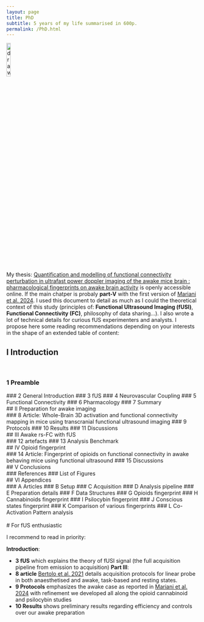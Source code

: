```yaml
---
layout: page
title: PhD
subtitle: 5 years of my life summarised in 600p.
permalink: /PhD.html
---
```


<style>
  h3:{
    text-indent: 50px;
  }
</style>

<a href="https://theses.hal.science/tel-04420129">
<img src="https://JCMariani.github.io/assets/img/PhD_thesis_cover.png" alt="drawing" width="15%" class="center"/>
</a>

My thesis: [Quantification and modelling of functional connectivity perturbation in ultrafast power doppler imaging of the awake mice brain : pharmacological fingerprints on awake brain activity](https://theses.hal.science/tel-04420129) is openly accessible online. If the main chatper is probaly **part-V** with the first version of [Mariani et al. 2024](https://www.biorxiv.org/content/10.1101/2024.07.30.604249v1). I used this document to detail as much as I could the theoretical context of this study (principles of: **Functional Ultrasound Imaging (fUSI)**, **Functional Connectivity (FC)**, philosophy of data sharing...). I also wrote a lot of technical details for curious fUS experimenters and analysts. I propose here some reading recommendations depending on your interests in the shape of an extended table of content:

## I Introduction
<br/>
<h3> 1 Preamble </h3>
### 2 General Introduction
### 3 fUS
### 4 Neurovascular Coupling
### 5 Functional Connectivity
### 6 Pharmacology
### 7 Summary
<br/>
## II Preparation for awake imaging
<br/>
### 8 Article: Whole-Brain 3D activation and functional connectivity mapping in mice using transcranial functional ultrasound imaging
### 9 Protocols
### 10 Results
### 11 Discussions
<br/>
## III Awake rs-FC with fUS
<br/>
### 12 artefacts
### 13 Analysis Benchmark
<br/>
## IV Opioid fingerprint
<br/>
### 14 Article: Fingerprint of opioids on functional connectivity in awake behaving mice using functional ultrasound
### 15 Discussions
<br/>
## V Conclusions
<br/>
### References
### List of Figures
<br/>
## VI Appendices
<br/>
### A Articles
### B Setup
### C Acquisition
### D Analysis pipeline
### E Preparation details
### F Data Structures
### G Opioids fingerprint
### H Cannabinoids fingerprint
### I Psilocybin fingerprint
### J Conscious states fingerprint
### K Comparison of various fingerprints
### L Co-Activation Pattern analysis
<br/>
<br/>
# For fUS enthusiastic

I recommend to read in priority:

**Introduction**: 
- **3 fUS** which explains the theory of fUSI signal (the full acquisition pipeline from emission to acquisition)
**Part III**: 
- **8 article** [Bertolo et al. 2021](https://pubmed.ncbi.nlm.nih.gov/33720137/) details acquisition protocols for linear probe in both anaesthetised and awake, task-based and resting states.
- **9 Protocols** emphasizes the awake case as reported in [Mariani et al. 2024](https://www.biorxiv.org/content/10.1101/2024.07.30.604249v1) with refinement we developed all along the opioid cannabinoid and psilocybin studies
- **10 Results** shows preliminary results regarding efficiency and controls over our awake preparation

